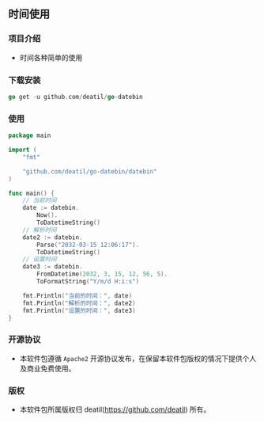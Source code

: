 ## 时间使用


### 项目介绍

*  时间各种简单的使用


### 下载安装

~~~go
go get -u github.com/deatil/go-datebin
~~~


### 使用

~~~go
package main

import (
    "fmt"

    "github.com/deatil/go-datebin/datebin"
)

func main() {
    // 当前时间
    date := datebin.
        Now().
        ToDatetimeString()
    // 解析时间
    date2 := datebin.
        Parse("2032-03-15 12:06:17").
        ToDatetimeString()
    // 设置时间
    date3 := datebin.
        FromDatetime(2032, 3, 15, 12, 56, 5).
        ToFormatString("Y/m/d H:i:s")

    fmt.Println("当前的时间：", date)
    fmt.Println("解析的时间：", date2)
    fmt.Println("设置的时间：", date3)
}

~~~


### 开源协议

*  本软件包遵循 `Apache2` 开源协议发布，在保留本软件包版权的情况下提供个人及商业免费使用。


### 版权

*  本软件包所属版权归 deatil(https://github.com/deatil) 所有。
